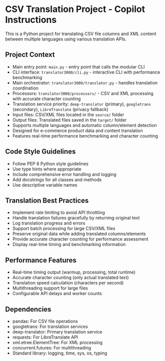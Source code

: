 <!-- Use this file to provide workspace-specific custom instructions to Copilot. For more details, visit https://code.visualstudio.com/docs/copilot/copilot-customization#_use-a-githubcopilotinstructionsmd-file -->

# CSV Translation Project - Copilot Instructions

This is a Python project for translating CSV file columns and XML content between multiple languages using various translation APIs.

## Project Context
- Main entry point: `main.py` - entry point that calls the modular CLI
- CLI interface: `translator3000/cli.py` - interactive CLI with performance benchmarking
- Main orchestrator: `translator3000/translator.py` - handles translation coordination  
- Processors: `translator3000/processors/` - CSV and XML processing with accurate character counting
- Translation service priority: `deep-translator` (primary), `googletrans` (secondary), `LibreTranslate` (privacy fallback)
- Input files: CSV/XML files located in the `source/` folder
- Output files: Translated files saved in the `target/` folder
- Supports multiple languages and automatic column/element detection
- Designed for e-commerce product data and content translation
- Features real-time performance benchmarking and character counting

## Code Style Guidelines
- Follow PEP 8 Python style guidelines
- Use type hints where appropriate
- Include comprehensive error handling and logging
- Add docstrings for all classes and methods
- Use descriptive variable names

## Translation Best Practices
- Implement rate limiting to avoid API throttling
- Handle translation failures gracefully by returning original text
- Log translation progress and errors
- Support batch processing for large CSV/XML files
- Preserve original data while adding translated columns/elements
- Provide accurate character counting for performance assessment
- Display real-time timing and benchmarking information

## Performance Features
- Real-time timing output (warmup, processing, total runtime)
- Accurate character counting (only actual translated text)
- Translation speed calculation (characters per second)
- Multithreading support for large files
- Configurable API delays and worker counts

## Dependencies
- pandas: For CSV file operations
- googletrans: For translation services  
- deep-translator: Primary translation service
- requests: For LibreTranslate API
- xml.etree.ElementTree: For XML processing
- concurrent.futures: For multithreading
- Standard library: logging, time, sys, os, typing
